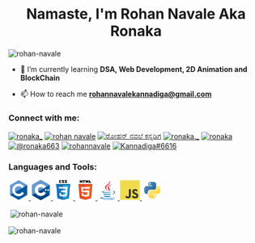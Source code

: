 <h1 align="center">Namaste, I'm Rohan Navale Aka Ronaka</h1>
<p align="left"> <img src="https://komarev.com/ghpvc/?username=rohan-navale&label=Profile%20views&color=0e75b6&style=flat" alt="rohan-navale" /> </p>

- 🌱 I’m currently learning **DSA, Web Development, 2D Animation and BlockChain**

- 📫 How to reach me **rohannavalekannadiga@gmail.com**

<h3 align="left">Connect with me:</h3>
<p align="left">
<a href="https://twitter.com/ronaka_" target="blank"><img align="center" src="https://raw.githubusercontent.com/rahuldkjain/github-profile-readme-generator/master/src/images/icons/Social/twitter.svg" alt="ronaka_" height="30" width="40" /></a>
<a href="https://linkedin.com/in/rohan navale" target="blank"><img align="center" src="https://raw.githubusercontent.com/rahuldkjain/github-profile-readme-generator/master/src/images/icons/Social/linked-in-alt.svg" alt="rohan navale" height="30" width="40" /></a>
<a href="https://fb.com/ರೋಹನ್ ನವಲೆ ಕನ್ನಡಿಗ" target="blank"><img align="center" src="https://raw.githubusercontent.com/rahuldkjain/github-profile-readme-generator/master/src/images/icons/Social/facebook.svg" alt="ರೋಹನ್ ನವಲೆ ಕನ್ನಡಿಗ" height="30" width="40" /></a>
<a href="https://instagram.com/ronaka._" target="blank"><img align="center" src="https://raw.githubusercontent.com/rahuldkjain/github-profile-readme-generator/master/src/images/icons/Social/instagram.svg" alt="ronaka._" height="30" width="40" /></a>
<a href="https://www.youtube.com/c/ronaka" target="blank"><img align="center" src="https://raw.githubusercontent.com/rahuldkjain/github-profile-readme-generator/master/src/images/icons/Social/youtube.svg" alt="ronaka" height="30" width="40" /></a>
<a href="https://www.hackerearth.com/@ronaka663" target="blank"><img align="center" src="https://raw.githubusercontent.com/rahuldkjain/github-profile-readme-generator/master/src/images/icons/Social/hackerearth.svg" alt="@ronaka663" height="30" width="40" /></a>
<a href="https://auth.geeksforgeeks.org/user/rohannavale" target="blank"><img align="center" src="https://raw.githubusercontent.com/rahuldkjain/github-profile-readme-generator/master/src/images/icons/Social/geeks-for-geeks.svg" alt="rohannavale" height="30" width="40" /></a>
<a href="https://discord.gg/Kannadiga#6616" target="blank"><img align="center" src="https://raw.githubusercontent.com/rahuldkjain/github-profile-readme-generator/master/src/images/icons/Social/discord.svg" alt="Kannadiga#6616" height="30" width="40" /></a>
</p>

<h3 align="left">Languages and Tools:</h3>
<p align="left"> <a href="https://www.cprogramming.com/" target="_blank" rel="noreferrer"> <img src="https://raw.githubusercontent.com/devicons/devicon/master/icons/c/c-original.svg" alt="c" width="40" height="40"/> </a> <a href="https://www.w3schools.com/cpp/" target="_blank" rel="noreferrer"> <img src="https://raw.githubusercontent.com/devicons/devicon/master/icons/cplusplus/cplusplus-original.svg" alt="cplusplus" width="40" height="40"/> </a> <a href="https://www.w3schools.com/css/" target="_blank" rel="noreferrer"> <img src="https://raw.githubusercontent.com/devicons/devicon/master/icons/css3/css3-original-wordmark.svg" alt="css3" width="40" height="40"/> </a> <a href="https://www.w3.org/html/" target="_blank" rel="noreferrer"> <img src="https://raw.githubusercontent.com/devicons/devicon/master/icons/html5/html5-original-wordmark.svg" alt="html5" width="40" height="40"/> </a> <a href="https://www.java.com" target="_blank" rel="noreferrer"> <img src="https://raw.githubusercontent.com/devicons/devicon/master/icons/java/java-original.svg" alt="java" width="40" height="40"/> </a> <a href="https://developer.mozilla.org/en-US/docs/Web/JavaScript" target="_blank" rel="noreferrer"> <img src="https://raw.githubusercontent.com/devicons/devicon/master/icons/javascript/javascript-original.svg" alt="javascript" width="40" height="40"/> </a> <a href="https://www.python.org" target="_blank" rel="noreferrer"> <img src="https://raw.githubusercontent.com/devicons/devicon/master/icons/python/python-original.svg" alt="python" width="40" height="40"/> </a> </p>

<p>&nbsp;<img align="center" src="https://github-readme-stats.vercel.app/api?username=rohan-navale&show_icons=true&locale=en" alt="rohan-navale" /></p>

<p><img align="center" src="https://github-readme-streak-stats.herokuapp.com/?user=rohan-navale&" alt="rohan-navale" /></p>

